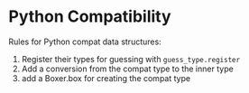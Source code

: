 # Python Compatibility

Rules for Python compat data structures:


1. Register their types for guessing with `guess_type.register`
2. Add a conversion from the compat type to the inner type
3. add a Boxer.box for creating the compat type

